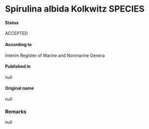 Spirulina albida Kolkwitz SPECIES
=======

#### Status
ACCEPTED

#### According to
Interim Register of Marine and Nonmarine Genera

#### Published in
null

#### Original name
null

### Remarks
null